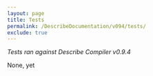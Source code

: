 ```yaml
---
layout: page
title: Tests
permalink: /DescribeDocumentation/v094/tests/
exclude: true
---
```

_Tests ran against Describe Compiler v0.9.4_

None, yet
